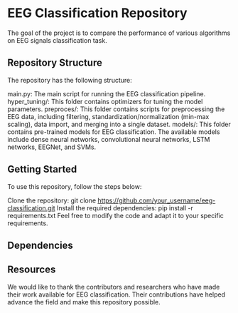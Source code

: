 # EEG Classification Repository
The goal of the project is to compare the performance of various algorithms on EEG signals classification task. 
## Repository Structure
The repository has the following structure:

main.py: The main script for running the EEG classification pipeline.
hyper_tuning/: This folder contains optimizers for tuning the model parameters.
preproces/: This folder contains scripts for preprocessing the EEG data, including filtering, standardization/normalization (min-max scaling), data import, and merging into a single dataset.
models/: This folder contains pre-trained models for EEG classification. The available models include dense neural networks, convolutional neural networks, LSTM networks, EEGNet, and SVMs.

## Getting Started
To use this repository, follow the steps below:

Clone the repository: git clone https://github.com/your_username/eeg-classification.git
Install the required dependencies: pip install -r requirements.txt
Feel free to modify the code and adapt it to your specific requirements.

## Dependencies

## Resources
We would like to thank the contributors and researchers who have made their work available for EEG classification. Their contributions have helped advance the field and make this repository possible.




